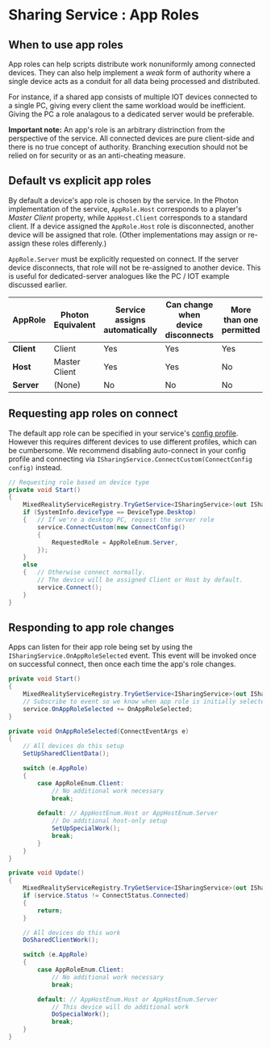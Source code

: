 # Sharing Service : App Roles

## When to use app roles

App roles can help scripts distribute work nonuniformly among connected devices. They can also help implement a *weak* form of authority where a single device acts as a conduit for all data being processed and distributed.

For instance, if a shared app consists of multiple IOT devices connected to a single PC, giving every client the same workload would be inefficient. Giving the PC a role analagous to a dedicated server would be preferable.

**Important note:** An app's role is an arbitrary distrinction from the perspective of the service. All connected devices are pure client-side and there is no true concept of authority. Branching execution should not be relied on for security or as an anti-cheating measure.

## Default vs explicit app roles

By default a device's app role is chosen by the service. In the Photon implementation of the service, `AppRole.Host` corresponds to a player's *Master Client* property, while `AppHost.Client` corresponds to a standard client. If a device assigned the `AppRole.Host` role is disconnected, another device will be assigned that role. (Other implementations may assign or re-assign these roles differenly.)

`AppRole.Server` must be explicitly requested on connect. If the server device disconnects, that role will not be re-assigned to another device. This is useful for dedicated-server analogues like the PC / IOT example discussed earlier.

AppRole | Photon Equivalent | Service assigns automatically | Can change when device disconnects | More than one permitted
--- | --- | --- | --- | ---
**Client** | Client | Yes | Yes | Yes
**Host** | Master Client | Yes | Yes | No
**Server** | (None) | No | No | No

## Requesting app roles on connect

The default app role can be specified in your service's [config profile](SharingServiceProfileOptions.md). However this requires different devices to use different profiles, which can be cumbersome. We recommend disabling auto-connect in your config profile and connecting via `ISharingService.ConnectCustom(ConnectConfig config)` instead.

```c#
// Requesting role based on device type
private void Start()
{
    MixedRealityServiceRegistry.TryGetService<ISharingService>(out ISharingService service);
    if (SystemInfo.deviceType == DeviceType.Desktop)
    {   // If we're a desktop PC, request the server role
        service.ConnectCustom(new ConnectConfig()
        {
            RequestedRole = AppRoleEnum.Server,
        });
    }
    else
    {   // Otherwise connect normally.
        // The device will be assigned Client or Host by default.
        service.Connect();
    }
}
```

## Responding to app role changes

Apps can listen for their app role being set by using the `ISharingService.OnAppRoleSelected` event. This event will be invoked once on successful connect, then once each time the app's role changes.

```c#
private void Start()
{
    MixedRealityServiceRegistry.TryGetService<ISharingService>(out ISharingService service);
    // Subscribe to event so we know when app role is initially selected / changed
    service.OnAppRoleSelected += OnAppRoleSelected;
}

private void OnAppRoleSelected(ConnectEventArgs e)
{
    // All devices do this setup
    SetUpSharedClientData();

    switch (e.AppRole)
    {
        case AppRoleEnum.Client:
            // No additional work necessary
            break;
            
        default: // AppHostEnum.Host or AppHostEnum.Server
            // Do additional host-only setup
            SetUpSpecialWork();
            break;
        }
    }
}

private void Update()
{
    MixedRealityServiceRegistry.TryGetService<ISharingService>(out ISharingService service);
    if (service.Status != ConnectStatus.Connected)
    {
        return;
    }

    // All devices do this work
    DoSharedClientWork();

    switch (e.AppRole)
    {
        case AppRoleEnum.Client:
            // No additional work necessary
            break;

        default: // AppHostEnum.Host or AppHostEnum.Server
            // This device will do additional work
            DoSpecialWork();
            break;
    }
}
```